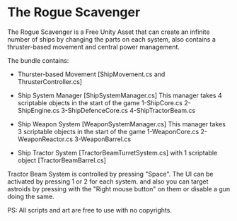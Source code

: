 # The Rogue Scavenger

The Rogue Scavenger is a Free Unity Asset that can create an infinite number of ships by changing the parts on each system, also contains a thruster-based movement and central power management.

The bundle contains:

- Thurster-based Movement [ShipMovement.cs and ThrusterController.cs]

- Ship System Manager [ShipSystemManager.cs]
  This manager takes 4 scriptable objects in the start of the game
    1-ShipCore.cs
    2-ShipEngine.cs
    3-ShipDefenceCore.cs
    4-ShipTractorBeam.cs
  
- Ship Weapon System [WeaponSystemManager.cs]
  This manager takes 3 scriptable objects in the start of the game
    1-WeaponCore.cs
    2-WeaponReactor.cs
    3-WeaponBarrel.cs
    
- Ship Tractor System [TractorBeamTurretSystem.cs] with 1 scriptable object [TractorBeamBarrel.cs]
    
Tractor Beam System is controlled by pressing "Space".
The UI can be activated by pressing 1 or 2 for each system.
and also you can target astroids by pressing with the "Right mouse button" on them or disable a gun doing the same.

PS: All scripts and art are free to use with no copyrights.
